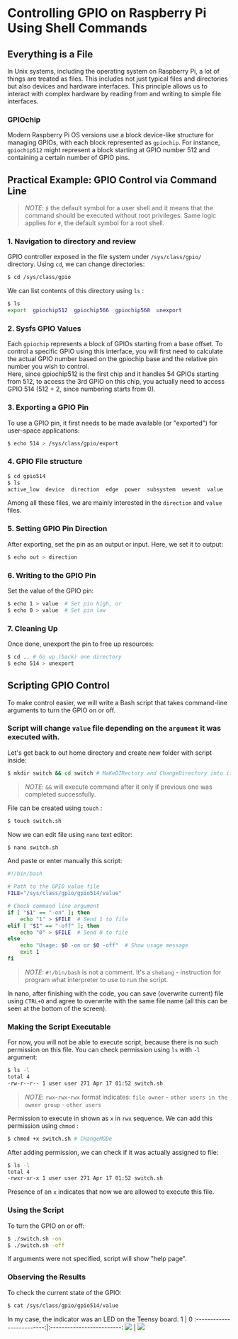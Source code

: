 
# Controlling GPIO on Raspberry Pi Using Shell Commands

## Everything is a File

In Unix systems, including the operating system on Raspberry Pi, a lot of things are treated as files. This includes not just typical files and directories but also devices and hardware interfaces. This principle allows us to interact with complex hardware by reading from and writing to simple file interfaces.

### GPIOchip
Modern Raspberry Pi OS versions use a block device-like structure for managing GPIOs, with each block represented as `gpiochip`. For instance, `gpiochip512` might represent a block starting at GPIO number 512 and containing a certain number of GPIO pins.

## Practical Example: GPIO Control via Command Line

> _NOTE_:  _`$`_ the default symbol for a user shell and it means that the command should be executed without root privileges. Same logic applies for _`#`_, the default symbol for a root shell.

### 1. Navigation to directory and review
GPIO controller exposed in the file system under `/sys/class/gpio/` directory. Using `cd`, we can change directories:
```bash
$ cd /sys/class/gpio
```
We can list contents of this directory using `ls` :
```bash
$ ls
export  gpiochip512  gpiochip566  gpiochip568  unexport
```

### 2. Sysfs GPIO Values
Each `gpiochip` represents a block of GPIOs starting from a base offset. To control a specific GPIO using this interface, you will first need to calculate the actual GPIO number based on the gpiochip base and the relative pin number you wish to control.<br> Here, since gpiochip512 is the first chip and it handles 54 GPIOs starting from 512, to access the 3rd GPIO on this chip, you actually need to access GPIO 514 (512 + 2, since numbering starts from 0).



### 3. Exporting a GPIO Pin
To use a GPIO pin, it first needs to be made available (or "exported") for user-space applications:
```bash
$ echo 514 > /sys/class/gpio/export
```
### 4. GPIO File structure
```bash
$ cd gpio514
$ ls
active_low  device  direction  edge  power  subsystem  uevent  value
```
Among all these files, we are mainly interested in the `direction` and `value` files.

### 5. Setting GPIO Pin Direction
After exporting, set the pin as an output or input. Here, we set it to output:
```bash
$ echo out > direction
```

### 6. Writing to the GPIO Pin
Set the value of the GPIO pin:
```bash
$ echo 1 > value  # Set pin high, or
$ echo 0 > value  # Set pin low
```

### 7. Cleaning Up
Once done, unexport the pin to free up resources:
```bash
$ cd .. # Go up (back) one directory
$ echo 514 > unexport
```

## Scripting GPIO Control

To make control easier, we will write a Bash script that takes command-line arguments to turn the GPIO on or off.<br>
### Script will change `value` file depending on the `argument` it was executed with.
Let's get back to out home directory and create new folder with script inside:
```bash
$ mkdir switch && cd switch # MaKeDIRectory and ChangeDirectory into it
```
> _NOTE_:  `&&` will execute command after it only if previous one was completed successfully.

File can be created using `touch` :
```bash
$ touch switch.sh
```
Now we can edit file using `nano` text editor:
```bash
$ nano switch.sh
```
And paste or enter manually this script:
```bash
#!/bin/bash

# Path to the GPIO value file
FILE="/sys/class/gpio/gpio514/value"

# Check command line argument
if [ "$1" == "-on" ]; then
    echo "1" > $FILE  # Send 1 to file
elif [ "$1" == "-off" ]; then
    echo "0" > $FILE  # Send 0 to file
else
    echo "Usage: $0 -on or $0 -off"  # Show usage message
    exit 1
fi
```
> _NOTE_: `#!/bin/bash` is not a comment. It's a `shebang` - instruction for program what interpreter to use to run the script.

In nano, after finishing with the code, you can save (overwrite current) file using `CTRL+O` and agree to overwrite with the same file name (all this can be seen at the bottom of the screen).
### Making the Script Executable
For now, you will not be able to execute script, because there is no such permission on this file. You can check permission using `ls` with `-l` argument:
```bash
$ ls -l
total 4
-rw-r--r-- 1 user user 271 Apr 17 01:52 switch.sh
```
> _NOTE_: `rwx`-`rwx`-`rwx` format indicates: `file owner` - `other users in the owner group` - `other users`

Permission to execute in shown as `x` in `rwx` sequence. We can add this permission using `chmod` :
```bash
$ chmod +x switch.sh # CHangeMODe
```
After adding permission, we can check if it was actually assigned to file:
```bash
$ ls -l
total 4
-rwxr-xr-x 1 user user 271 Apr 17 01:52 switch.sh
```
Presence of an `x` indicates that now we are allowed to execute this file.

### Using the Script
To turn the GPIO on or off:
```bash
$ ./switch.sh -on
$ ./switch.sh -off
```
If arguments were not specified, script will show "help page".

### Observing the Results
To check the current state of the GPIO:
```bash
$ cat /sys/class/gpio/gpio514/value
```
In my case, the indicator was an LED on the Teensy board.
1             |  0
:-------------------------:|:-------------------------:
![](res/on.jpg)  |  ![](res/off.jpg)
